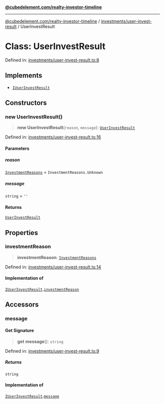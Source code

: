 [**@cubedelement.com/realty-investor-timeline**](../../../index.md)

---

[@cubedelement.com/realty-investor-timeline](../../../modules.md) / [investments/user-invest-result](../index.md) / UserInvestResult

# Class: UserInvestResult

Defined in: [investments/user-invest-result.ts:8](https://github.com/kvernon/realty-investor-timeline/blob/604db9c08bd36b2a48c8b342796ed6cd0d1401e0/src/investments/user-invest-result.ts#L8)

## Implements

- [`IUserInvestResult`](../interfaces/IUserInvestResult.md)

## Constructors

### new UserInvestResult()

> **new UserInvestResult**(`reason`, `message`): [`UserInvestResult`](UserInvestResult.md)

Defined in: [investments/user-invest-result.ts:16](https://github.com/kvernon/realty-investor-timeline/blob/604db9c08bd36b2a48c8b342796ed6cd0d1401e0/src/investments/user-invest-result.ts#L16)

#### Parameters

##### reason

[`InvestmentReasons`](../../investment-reasons/enumerations/InvestmentReasons.md) = `InvestmentReasons.Unknown`

##### message

`string` = `''`

#### Returns

[`UserInvestResult`](UserInvestResult.md)

## Properties

### investmentReason

> **investmentReason**: [`InvestmentReasons`](../../investment-reasons/enumerations/InvestmentReasons.md)

Defined in: [investments/user-invest-result.ts:14](https://github.com/kvernon/realty-investor-timeline/blob/604db9c08bd36b2a48c8b342796ed6cd0d1401e0/src/investments/user-invest-result.ts#L14)

#### Implementation of

[`IUserInvestResult`](../interfaces/IUserInvestResult.md).[`investmentReason`](../interfaces/IUserInvestResult.md#investmentreason)

## Accessors

### message

#### Get Signature

> **get** **message**(): `string`

Defined in: [investments/user-invest-result.ts:9](https://github.com/kvernon/realty-investor-timeline/blob/604db9c08bd36b2a48c8b342796ed6cd0d1401e0/src/investments/user-invest-result.ts#L9)

##### Returns

`string`

#### Implementation of

[`IUserInvestResult`](../interfaces/IUserInvestResult.md).[`message`](../interfaces/IUserInvestResult.md#message)
